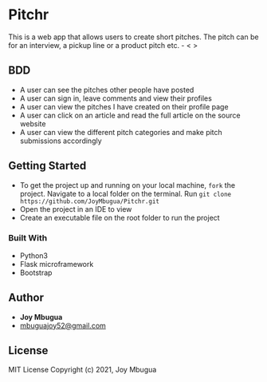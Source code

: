 # Pitchr

This is a web app that allows users to create short pitches. The pitch can be for an interview, a pickup line or a product pitch etc. - < >


## BDD
* A user can see the pitches other people have posted
* A user can sign in, leave comments and view their profiles
* A user can view the pitches I have created on their profile page
* A user can click on an article and read the full article on the source website
* A user can view the different pitch categories and make pitch submissions accordingly

## Getting Started

* To get the project up and running on your local machine, `fork` the project. Navigate to a local folder on the terminal. Run `git clone https://github.com/JoyMbugua/Pitchr.git` 
* Open the project in an IDE to view
* Create an executable file on the root folder to run the project

### Built With

+ Python3
+ Flask microframework
+ Bootstrap


## Author
* **Joy Mbugua**
*  <mbuguajoy52@gmail.com>

## License
MIT License Copyright (c) 2021, Joy Mbugua

